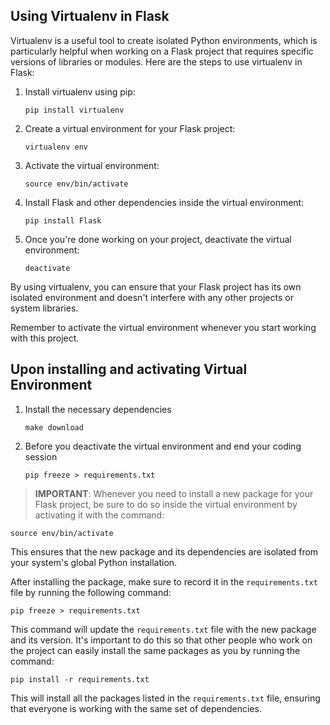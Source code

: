 ## Using Virtualenv in Flask

Virtualenv is a useful tool to create isolated Python environments, which is particularly helpful when working on a Flask project that requires specific versions of libraries or modules. Here are the steps to use virtualenv in Flask:

1. Install virtualenv using pip:

   ```
   pip install virtualenv
   ```

2. Create a virtual environment for your Flask project:

   ```
   virtualenv env
   ```

3. Activate the virtual environment:

   ```
   source env/bin/activate
   ```

4. Install Flask and other dependencies inside the virtual environment:

   ```
   pip install Flask
   ```

5. Once you're done working on your project, deactivate the virtual environment:

   ```
   deactivate
   ```

By using virtualenv, you can ensure that your Flask project has its own isolated environment and doesn't interfere with any other projects or system libraries.

Remember to activate the virtual environment whenever you start working with this project.

## Upon installing and activating Virtual Environment

1. Install the necessary dependencies

    ```
    make download
    ```

2. Before you deactivate the virtual environment and end your coding session

    ```
    pip freeze > requirements.txt
    ```

> **IMPORTANT**: Whenever you need to install a new package for your Flask project, be sure to do so inside the virtual environment by activating it with the command:

```
source env/bin/activate
```

This ensures that the new package and its dependencies are isolated from your system's global Python installation.

After installing the package, make sure to record it in the `requirements.txt` file by running the following command:

```
pip freeze > requirements.txt
```

This command will update the `requirements.txt` file with the new package and its version. It's important to do this so that other people who work on the project can easily install the same packages as you by running the command:

```
pip install -r requirements.txt
```

This will install all the packages listed in the `requirements.txt` file, ensuring that everyone is working with the same set of dependencies.